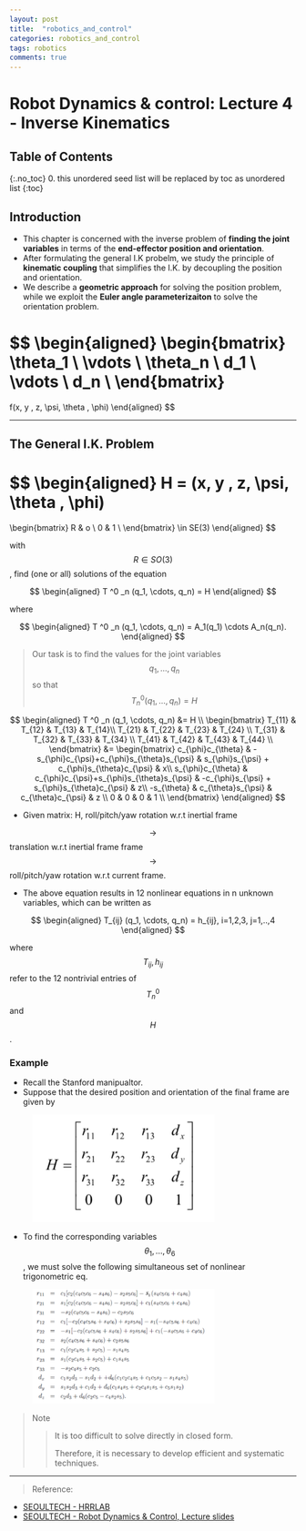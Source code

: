 ```yaml
---
layout: post
title:  "robotics_and_control"
categories: robotics_and_control
tags: robotics
comments: true
---
```


# Robot Dynamics & control: Lecture 4 - Inverse Kinematics

## Table of Contents
{:.no_toc}
0. this unordered seed list will be replaced by toc as unordered list
{:toc}

## Introduction
- This chapter is concerned with the inverse problem of __finding the joint variables__ in terms of the __end-effector position and orientation__.
- After formulating the general I.K probelm, we study the principle of __kinematic coupling__ that simplifies the I.K. by decoupling the position and orientation.
- We describe a __geometric approach__ for solving the position problem, while we exploit the __Euler angle parameterizaiton__ to solve the orientation problem.

$$
\begin{aligned}
\begin{bmatrix} 
\theta_1 \\ 
\vdots \\
\theta_n \\
d_1 \\
\vdots \\
d_n \\
\end{bmatrix} 
=
f(x,  y , z, \psi,  \theta , \phi)
\end{aligned} 
$$

----------------

## The General I.K. Problem 

$$
\begin{aligned}
H = (x,  y , z, \psi,  \theta , \phi)
=
\begin{bmatrix} 
R & o \\
0 & 1 \\
\end{bmatrix} 
\in SE(3)
\end{aligned} 
$$

with $$R \in SO(3)$$, find (one or all) solutions of the equation

$$
\begin{aligned}
T ^0 _n (q_1, \cdots, q_n) = H
\end{aligned} 
$$

where

$$
\begin{aligned}
T ^0 _n (q_1, \cdots, q_n) = A_1(q_1) \cdots A_n(q_n).
\end{aligned} 
$$

> Our task is to find the values for the joint variables $$q_1, ..., q_n$$ so that $$ T^0_n (q_1, ..., q_n) = H$$

$$
\begin{aligned} 
T ^0 _n (q_1, \cdots, q_n) &= H \\
\begin{bmatrix} 
T_{11} &  T_{12} & T_{13} & T_{14}\\
T_{21} & T_{22} & T_{23} & T_{24} \\
T_{31} & T_{32} & T_{33} & T_{34} \\
T_{41} & T_{42} & T_{43} & T_{44} \\
\end{bmatrix}
&= 
\begin{bmatrix} 
 c_{\phi}c_{\theta} & -s_{\phi}c_{\psi}+c_{\phi}s_{\theta}s_{\psi} & s_{\phi}s_{\psi} + c_{\phi}s_{\theta}c_{\psi} & x\\
s_{\phi}c_{\theta}  & c_{\phi}c_{\psi}+s_{\phi}s_{\theta}s_{\psi} & -c_{\phi}s_{\psi} + s_{\phi}s_{\theta}c_{\psi} & z\\
-s_{\theta} & c_{\theta}s_{\psi} &  c_{\theta}c_{\psi} & z \\
0 & 0 &  0 & 1 \\
\end{bmatrix}
\end{aligned} 
$$

- Given matrix: H, roll/pitch/yaw rotation w.r.t inertial frame

$$\rightarrow$$ translation w.r.t inertial frame frame $$\rightarrow$$ roll/pitch/yaw rotation w.r.t current frame.

- The above equation results in 12 nonlinear equations in n unknown variables, which can be written as

$$
\begin{aligned} 
T_{ij} (q_1, \cdots, q_n) = h_{ij}, i=1,2,3, j=1,..,4 
\end{aligned} 
$$

where $$T_{ij}, h_{ij}$$ refer to the 12 nontrivial entries of $$T^0_n$$ and $$H$$.

### Example

- Recall the Stanford manipualtor.
- Suppose that the desired position and orientation of the final frame are given by


<figure>
  <img alt="An image with a caption" src="/assets/img/Robot_dynamics/lec4/1.png" class="lead"   style="width:320px; height=:240px"/>
</figure>

- To find the corresponding variables $$\theta_1, ..., \theta_6$$, we must solve the following simultaneous set of nonlinear trigonometric eq.

<figure>
  <img alt="An image with a caption" src="/assets/img/Robot_dynamics/lec4/2.png" class="lead"   style="width:320px; height=:480px"/>
</figure>

> Note
> > It is too difficult to solve directly in closed form. 
> >
> > Therefore, it is necessary to develop efficient and systematic techniques. 












------------

> Reference:
- [SEOULTECH - HRRLAB](http://hrrlab.com)
- [SEOULTECH - Robot Dynamics & Control, Lecture slides](http://hrrlab.com/)